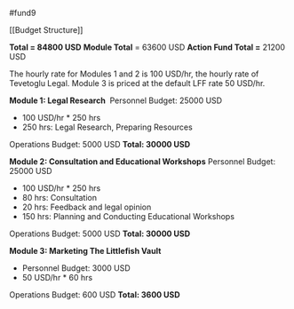 #fund9 

[[Budget Structure]]

**Total = 84800 USD**
**Module Total** = 63600 USD
**Action Fund Total =** 21200 USD



The hourly rate for Modules 1 and 2 is 100 USD/hr, the hourly rate of Tevetoglu Legal. Module 3 is priced at the default LFF rate 50 USD/hr. 

  

**Module 1: Legal Research** 
Personnel Budget: 25000 USD
- 100 USD/hr * 250 hrs 
- 250 hrs: Legal Research, Preparing Resources

Operations Budget: 5000 USD
**Total: 30000 USD**



**Module 2: Consultation and Educational Workshops**
Personnel Budget: 25000 USD
- 100 USD/hr * 250 hrs
- 80 hrs: Consultation
- 20 hrs: Feedback and legal opinion
- 150 hrs: Planning and Conducting Educational Workshops

Operations Budget: 5000 USD
**Total: 30000 USD**

  

**Module 3: Marketing The Littlefish Vault**
- Personnel Budget: 3000 USD
- 50 USD/hr * 60 hrs 
  
Operations Budget: 600 USD
**Total: 3600 USD**




